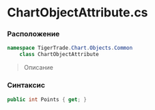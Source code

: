 
# ChartObjectAttribute.cs
### Расположение
```csharp
namespace TigerTrade.Chart.Objects.Common  
    class ChartObjectAttribute
```

> Описание

### Синтаксис
```csharp
public int Points { get; }
```
